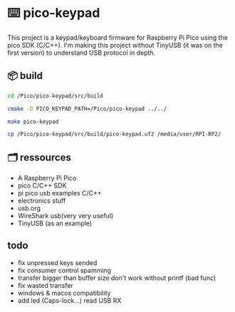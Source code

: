 # ⌨️ pico-keypad

This project is a keypad/keyboard firmware for Raspberry Pi Pico using the pico SDK (C/C++).
I'm making this project without TinyUSB (it was on the first version) to understand USB protocol in depth. 


## 📦 build

```sh
cd /Pico/pico-keypad/src/build
```

```sh
cmake -D PICO_KEYPAD_PATH=/Pico/pico-keypad ../../
```

```sh
make pico-keypad
```

```sh
cp /Pico/pico-keypad/src/build/pico-keypad.uf2 /media/user/RPI-RP2/
```

## 🗂️ ressources
* A Raspberry Pi Pico
* pico C/C++ SDK
* pi pico usb examples C/C++
* electronics stuff
* usb.org
* WireShark usb(very very useful)
* TinyUSB (as an example)

## todo
* fix unpressed keys sended
* fix consumer control spamming
* transfer bigger than buffer size don't work without printf (bad func)
* fix wasted transfer
* windows & macos compatibility
* add led (Caps-lock...) read USB RX
